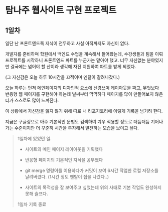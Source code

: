 # 탐나주 웹사이트 구현 프로젝트

## 1일차

일단 난 프론트엔드쪽 지식이 전무하고 사실 아직까지도 자신이 없다.

개발자를 준비하며 학원에서 백엔드 수업을 계속해서 들어왔는데, 수강생들과 팀을 이뤄 프로젝트를 시작하니 프론트엔드 파트를 누군가는 맡아야 했고. 너무 자신없는 분야였지만 결국에는 넘어야 할 산이라 생각해 자진 지원하여 파트를 받게 되었다.

(그 자신감은 오늘 하루 10시간을 끄적이며 멘탈이 갈려나갔다.)

오늘 하루는 먼저 메인페이지의 디자인적 요소에 신경쓰며 레이아웃을 짜고, 무엇보다 반응형 웹 페이지를 구현해야 하는데 벌써부터 막막하다 페이지를 많이 만들어보지 않은 티가 스스로도 많이 느껴진다.

이 상황에서 자신감을 잃지 않기 위해 따로 내 리포지토리에 이렇게 기록을 남기려 한다.

지금은 구글링으로 아주 기본적인 문법도 검색하여 겨우 적용할 정도로 더듬더듬 기어나가는 수준이지만 더 꾸준히 시간을 투자해서 발전하는 모습을 보이고 싶다.


> 1일차에 있었던 일.
> 
> * 사이트의 메인 페이지 레이아웃을 기획했다
> * 반응형 페이지의 기본적인 지식을 공부했다
> * git merge 명령어를 이용하다가 커밋이 꼬여 6시간 작업한 로컬 저장소를 날려버렸다. (1시간 정도 멘탈이 집을 나갔다..)
>
> * 사이트의 목적성을 잘 보여주고 싶었는데 위의 사태로 기본 작업도 완성하지 못해 슬프다.
>  
>  1일차 기록 종료



